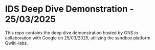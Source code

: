 # IDS Deep Dive Demonstration - 25/03/2025

This repo contains the deep dive demonstration hosted by ONS in collaboration with Google on 25/03/2025, utilizing the sandbox platform Qwiki-labs. 
